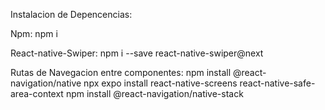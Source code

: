 Instalacion de Depencencias:

Npm:
npm i

React-native-Swiper:
npm i --save react-native-swiper@next

Rutas de Navegacion entre componentes:
npm install @react-navigation/native
npx expo install react-native-screens react-native-safe-area-context
npm install @react-navigation/native-stack



